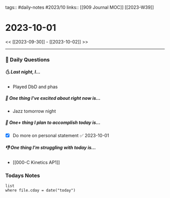 tags:: #daily-notes #2023/10
links:: [[909 Journal MOC]]  [[2023-W39]]

# 2023-10-01

<< [[2023-09-30]] - [[2023-10-02]] >>

---
### 📅 Daily Questions
##### 🌜 Last night, I...
- Played DbD and phas

##### 🙌 One thing I've excited about right now is...
- Jazz tomorrow night

##### 🚀 One+ thing I plan to accomplish today is...
- [x] Do more on personal statement ✅ 2023-10-01

##### 👎 One thing I'm struggling with today is...
- [[000-C Kinetics AP1]]

### Todays Notes
```dataview
list 
where file.cday = date("today")
```